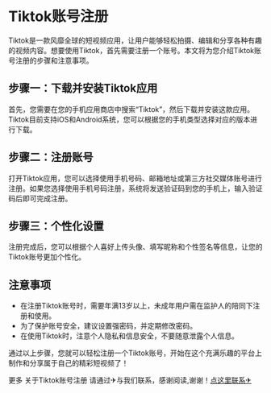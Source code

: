 # Tiktok账号注册

Tiktok是一款风靡全球的短视频应用，让用户能够轻松拍摄、编辑和分享各种有趣的视频内容。想要使用Tiktok，首先需要注册一个账号。本文将为您介绍Tiktok账号注册的步骤和注意事项。

## 步骤一：下载并安装Tiktok应用

首先，您需要在您的手机应用商店中搜索“Tiktok”，然后下载并安装这款应用。Tiktok目前支持iOS和Android系统，您可以根据您的手机类型选择对应的版本进行下载。

## 步骤二：注册账号

打开Tiktok应用，您可以选择使用手机号码、邮箱地址或第三方社交媒体账号进行注册。如果您选择使用手机号码注册，系统将发送验证码到您的手机上，输入验证码后即可完成注册。

## 步骤三：个性化设置

注册完成后，您可以根据个人喜好上传头像、填写昵称和个性签名等信息，让您的Tiktok账号更加个性化。

## 注意事项

- 在注册Tiktok账号时，需要年满13岁以上，未成年用户需在监护人的陪同下注册和使用。
- 为了保护账号安全，建议设置强密码，并定期修改密码。
- 在使用Tiktok时，注意个人隐私和信息安全，不要随意泄露个人信息。

通过以上步骤，您就可以轻松注册一个Tiktok账号，开始在这个充满乐趣的平台上制作和分享属于自己的精彩短视频了！

更多 关于Tiktok账号注册 请通过✈与我们联系，感谢阅读,谢谢！[点这里联系✈](https://tg.k02.cc)
